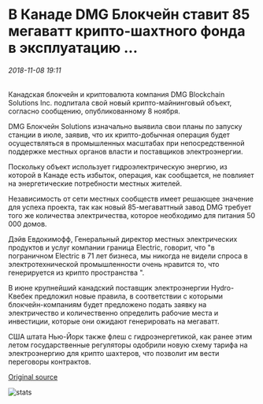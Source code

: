 # В Канаде DMG Блокчейн ставит 85 мегаватт крипто-шахтного фонда в эксплуатацию ...

###### 2018-11-08 19:11

Канадская блокчейн и криптовалюта компания DMG Blockchain Solutions Inc. подпитала свой новый крипто-майнинговый объект, согласно сообщению, опубликованному 8 ноября.

DMG Блокчейн Solutions изначально выявила свои планы по запуску станции в июле, заявив, что их крипто-добычная операция будет осуществляться в промышленных масштабах при непосредственной поддержке местных органов власти и поставщиков электроэнергии.

Поскольку объект использует гидроэлектрическую энергию, из которой в Канаде есть избыток, операция, как сообщается, не повлияет на энергетические потребности местных жителей.

Независимость от сети местных сообществ имеет решающее значение для успеха проекта, так как новый 85-мегаваттный завод DMG требует того же количества электричества, которое необходимо для питания 50 000 домов.

Дэйв Евдокимофф, Генеральный директор местных электрических продуктов и услуг компании граница Electric, говорит, что "в пограничном Electric в 71 лет бизнеса, мы никогда не видели спроса в электротехнической промышленности очень нравится то, что генерируется из крипто пространства ".

В июне крупнейший канадский поставщик электроэнергии Hydro-Квебек предложил новые правила, в соответствии с которыми блокчейн-компаниям будет предложено подать заявку на электричество и количественно определить рабочие места и инвестиции, которые они ожидают генерировать на мегаватт.

США штата Нью-Йорк также флеш с гидроэнергетикой, как ранее этим летом государственные регуляторы одобрили новую схему тарифа на электроэнергию для крипто шахтеров, что позволит им вести переговоры контрактов.

[Original source](https://cointelegraph.com/news/canadas-dmg-blockchain-puts-85-megawatt-crypto-mining-facility-into-operation)

![stats](https://c.statcounter.com/11760860/0/a89fa40b/1/ "stats")
